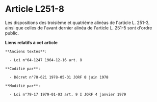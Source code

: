 # Article L251-8

Les dispositions des troisième et quatrième alinéas de l'article L. 251-3, ainsi que celles de l'avant dernier alinéa de
l'article L. 251-5 sont d'ordre public.

**Liens relatifs à cet article**

	**Anciens textes**:

	  - Loi n°64-1247 1964-12-16 art. 8

	**Codifié par**:

	  - Décret n°78-621 1978-05-31 JORF 8 juin 1978

	**Modifié par**:

	  - Loi n°79-17 1979-01-03 art. 9 I JORF 4 janvier 1979
